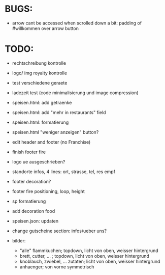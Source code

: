 # BUGS:

- arrow cant be accessed when scrolled down a bit: padding of #willkommen over arrow button

# TODO:

- rechtschreibung kontrolle
- logo/ img royalty kontrolle
- test verschiedene geraete
- ladezeit test (code minimalisierung und image compression)
- speisen.html: add getraenke
- speisen.html: add "mehr in restaurants" field
- speisen.html: formatierung
- speisen.html "weniger anzeigen" button?
- edit header and footer (no Franchise)
- finish footer fire
- logo ue ausgeschrieben?
- standorte infos, 4 lines: ort, strasse, tel, res empf
- footer decoration?
- footer fire positioning, loop, height
- sp formatierung
- add decoration food
- speisen.json: updaten
- change gutscheine section: infos/ueber uns?

- bilder:
  - "alle" flammkuchen; topdown, licht von oben, weisser hintergrund
  - brett, cutter, ... ; topdown, licht von oben, weisser hintergrund
  - knoblauch, zwiebel, ... zutaten; licht von oben, weisser hintergrund
  - anhaenger; von vorne symmetrisch
